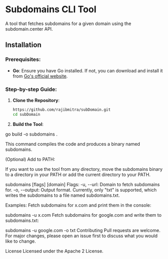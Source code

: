 # Subdomains CLI Tool

A tool that fetches subdomains for a given domain using the subdomain.center API.

## Installation

### Prerequisites:

- **Go**: Ensure you have Go installed. If not, you can download and install it from [Go's official website](https://golang.org/dl/).

### Step-by-step Guide:

1. **Clone the Repository**:
   ```bash
   https://github.com/rajibmitra/subDomain.git
   cd subDomain

2. **Build the Tool**:
   
  go build -o subdomains .

This command compiles the code and produces a binary named subdomains.

(Optional) Add to PATH:

If you want to use the tool from any directory, move the subdomains binary to a directory in your PATH or add the current directory to your PATH.


subdomains [flags] [domain]
Flags:
-u, --url: Domain to fetch subdomains for.
-o, --output: Output format. Currently, only "txt" is supported, which writes the subdomains to a file named subdomains.txt.

Examples:
Fetch subdomains for x.com and print them in the console:


subdomains -u x.com
Fetch subdomains for google.com and write them to subdomains.txt:

subdomains -u google.com -o txt
Contributing
Pull requests are welcome. For major changes, please open an issue first to discuss what you would like to change.

License
Licensed under the Apache 2 License.

